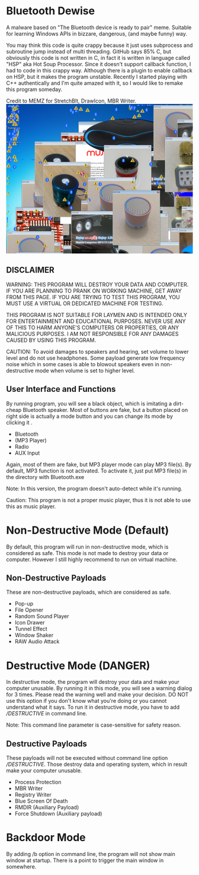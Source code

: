 
# Bluetooth Dewise

A malware based on "The Bluetooth device is ready to pair" meme.
Suitable for learning Windows APIs in bizzare, dangerous, (and maybe funny) way.

You may think this code is quite crappy because it just uses subprocess and subroutine jump instead of multi threading. GitHub says 85% C, but obviously this code is not written in C, in fact it is written in language called "HSP" aka Hot Soup Processor. Since it doesn't support callback function, I had to code in this crappy way. Although there is a plugin to enable callback on HSP, but it makes the program unstable. Recently I started playing with C++ authentically and I'm quite amazed with it, so I would like to remake this program someday.

Credit to MEMZ for StretchBlt, DrawIcon, MBR Writer.
![Screenshot](screenshot.png)

## DISCLAIMER

WARNING: THIS PROGRAM WILL DESTROY YOUR DATA AND COMPUTER.
IF YOU ARE PLANNING TO PRANK ON WORKING MACHINE, GET AWAY FROM THIS PAGE.
IF YOU ARE TRYING TO TEST THIS PROGRAM, YOU MUST USE A VIRTUAL OR DEDICATED MACHINE FOR TESTING.

THIS PROGRAM IS NOT SUITABLE FOR LAYMEN AND IS INTENDED ONLY FOR ENTERTAINMENT AND EDUCATIONAL PURPOSES. NEVER USE ANY OF THIS TO HARM ANYONE'S COMPUTERS OR PROPERTIES, OR ANY MALICIOUS PURPOSES.
I AM NOT RESPONSIBLE FOR ANY DAMAGES CAUSED BY USING THIS PROGRAM.

CAUTION: To avoid damages to speakers and hearing, set volume to lower level and do not use headphones. Some payload generate low frequency noise which in some cases is able to blowout speakers even in non-destructive mode when volume is set to higher level.

## User Interface and Functions

By running program, you will see a black object, which is imitating a dirt-cheap Bluetooth speaker. Most of buttons are fake, but a button placed on right side is actually a mode button and you can change its mode by clicking it .

 - Bluetooth
 - (MP3 Player)
 - Radio
 - AUX Input

 Again, most of them are fake, but MP3 player mode can play MP3 file(s).
 By default, MP3 function is not activated. To activate it, just put MP3 file(s) in the directory with Bluetooth.exe

Note: In this version, the program doesn't auto-detect while it's running.

Caution: This program is not a proper music player, thus it is not able to use this as music player.




# Non-Destructive Mode (Default)

By default, this program will run in non-destructive mode, which is considered as safe.
This mode is not made to destroy your data or computer.
However I still highly recommend to run on virtual machine.

## Non-Destructive Payloads

These are non-destructive payloads, which are considered as safe.

- Pop-up
- File Opener
- Random Sound Player
- Icon Drawer
- Tunnel Effect
- Window Shaker
- RAW Audio Attack

# Destructive Mode (DANGER)

In destructive mode, the program will destroy your data and make your computer unusable.
By running it in this mode, you will see a warning dialog for 3 times. Please read the warning well and make your decision. DO NOT use this option if you don't know what you're doing or you cannot understand what it says.
To run it in destructive mode, you have to add */DESTRUCTIVE* in command line.

Note: This command line parameter is case-sensitive for safety reason.

## Destructive Payloads

These payloads will not be executed without command line option */DESTRUCTIVE*.
Those destroy data and operating system, which in result make your computer unusable.

- Process Protection
- MBR Writer
- Registry Writer
- Blue Screen Of Death
- RMDIR (Auxiliary Payload)
- Force Shutdown (Auxiliary payload)



# Backdoor Mode

By adding /b option in command line, the program will not show main window at startup.
There is a point to trigger the main window in somewhere.
